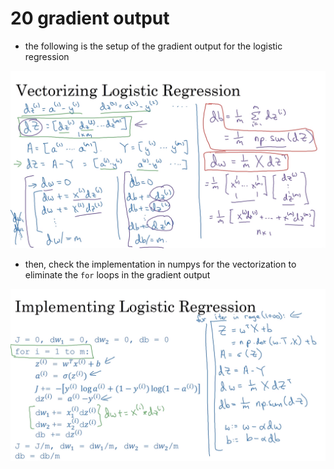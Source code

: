 # 20 gradient output

- the following is the setup of the gradient output for the logistic regression

![image](images/image_25.png)

- then, check the implementation in numpys for the vectorization to eliminate the `for` loops in the gradient output

![image](images/image_26.png)

